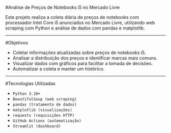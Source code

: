 #Análise de Preços de Notebooks i5 no Mercado Livre

Este projeto realiza a coleta diária de preços de notebooks com processador Intel Core i5 anunciados no Mercado Livre, utilizando web scraping com Python e análise de dados com pandas e matplotlib.

---
#Objetivos
- Coletar informações atualizadas sobre preços de notebooks i5.
- Analisar a distribuição dos preços e identificar marcas mais comuns.
- Visualizar dados com gráficos para facilitar a tomada de decisões.
- Automatizar a coleta e manter um histórico.
---

#Tecnologias Utilizadas
- `Python 3.10+`
- `BeautifulSoup (web scraping)`
- `pandas (tratamento de dados)`
- `matplotlib (visualizações)`
- `requests (requisições HTTP)`
- `GitHub Actions (automatização)`
- `Streamlit (dashboard)`
  

